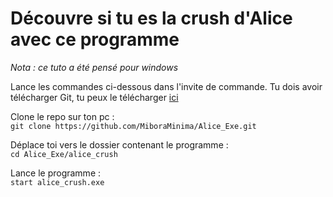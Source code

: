 # Découvre si tu es la crush d'Alice avec ce programme

*Nota : ce tuto a été pensé pour windows*

Lance les commandes ci-dessous dans l'invite de commande. Tu dois avoir télécharger Git, tu peux le télécharger [ici](https://git-scm.com/downloads)

Clone le repo sur ton pc :\
`git clone https://github.com/MiboraMinima/Alice_Exe.git`

Déplace toi vers le dossier contenant le programme :\
`cd Alice_Exe/alice_crush`

Lance le programme :\
`start alice_crush.exe`
